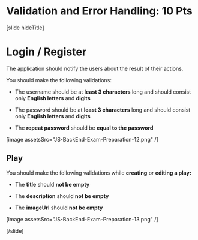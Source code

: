# Validation and Error Handling: 10 Pts

[slide hideTitle]
# Login / Register

The application should notify the users about the result of their actions.

You should make the following validations:

- The username should be at **least 3 characters** long and should consist only **English letters** and **digits**

- The password should be at **least 3 characters** long and should consist only **English letters** and **digits**

- The **repeat password** should be **equal to the password**

[image assetsSrc="JS-BackEnd-Exam-Preparation-12.png" /]

## Play

You should make the following validations while **creating** or **editing a play:**

- The **title** should **not be empty**

- The **description** should **not be empty**

- The **imageUrl** should **not be empty**

[image assetsSrc="JS-BackEnd-Exam-Preparation-13.png" /]

[/slide]
